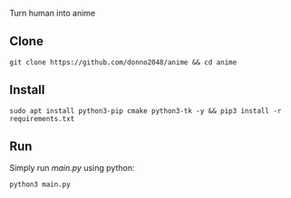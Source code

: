 Turn human into anime

## Clone

`git clone https://github.com/donno2048/anime && cd anime`

## Install

`sudo apt install python3-pip cmake python3-tk -y && pip3 install -r requirements.txt`

## Run

Simply run _main.py_ using python:

`python3 main.py`
